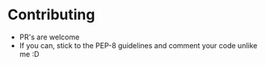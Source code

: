 # Contributing
- PR's are welcome 
- If you can, stick to the PEP-8 guidelines and comment your code unlike me :D